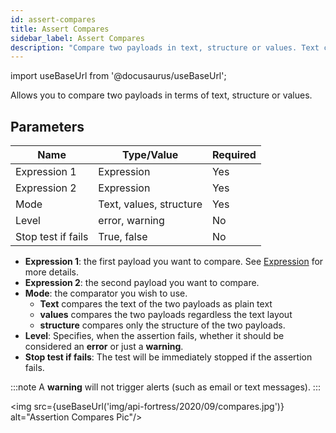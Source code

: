 ```yaml
---
id: assert-compares
title: Assert Compares
sidebar_label: Assert Compares 
description: "Compare two payloads in text, structure or values. Text compares as plain text, values compares regardless of text layout, structure compares the structure."
---
```


import useBaseUrl from '@docusaurus/useBaseUrl';

Allows you to compare two payloads in terms of text, structure or values.

## Parameters

| **Name** | **Type/Value** | **Required** |
| --- | --- | --- |
| Expression 1 | Expression | Yes |
| Expression 2 | Expression | Yes |
| Mode | Text, values, structure | Yes |
| Level | error, warning | No |
| Stop test if fails | True, false | No |

* __Expression 1__: the first payload you want to compare. See [Expression](/api-testing/reference/expression/) for more details.
* __Expression 2__: the second payload you want to compare. 
* __Mode__: the comparator you wish to use. 
    * **Text** compares the text of the two payloads as plain text
    * **values** compares the two payloads regardless the text layout
    * **structure** compares only the structure of the two payloads. 
* __Level__: Specifies, when the assertion fails, whether it should be considered an **error** or just a **warning**. 
* __Stop test if fails__: The test will be immediately stopped if the assertion fails.

:::note
A **warning** will not trigger alerts (such as email or text messages). 
:::

<img src={useBaseUrl('img/api-fortress/2020/09/compares.jpg')} alt="Assertion Compares Pic"/>
